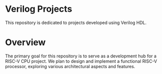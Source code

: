 # Verilog Projects
This repository is dedicated to projects developed using Verilog HDL.

# Overview
The primary goal for this repository is to serve as a development hub for a RISC-V CPU project. We plan to design and implement a functional RISC-V processor, exploring various architectural aspects and features.
